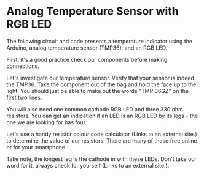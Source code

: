 # Analog Temperature Sensor with RGB LED

The following circuit and code presents a temperature indicator using the Arduino, analog temperature sensor (TMP36), and an RGB LED.

 

First, it's a good practice check our components before making connections.

Let's investigate our temperature sensor. Verify that your sensor is indeed the TMP36. Take the component out of the bag and hold the face up to the light. You should just be able to make out the words "TMP 36GZ" on the first two lines. 

You will also need one common cathode RGB LED and three 330 ohm resistors. You can get an indication if an LED is an RGB LED by its legs - the one we are looking for has four.

Let's use a handy resistor colour code calculator (Links to an external site.) to determine the value of our resistors. There are many of these free online or for your smartphone.

Take note, the longest leg is the cathode in with these LEDs. Don't take our word for it, always check for yourself (Links to an external site.).

